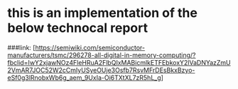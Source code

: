 # this is an implementation of the below technocal report

###link: [https://semiwiki.com/semiconductor-manufacturers/tsmc/296278-all-digital-in-memory-computing/?fbclid=IwY2xjawNOz4FleHRuA2FlbQIxMABicmlkETFEbkoxY2lVaDNYazZmU2VmAR7JOC52W2cCmIyUSyeOUje3Osfb7RsvMFrDEsBkxBzyo-eSf0g3lRnobxWb6g_aem_9UxIa-Oi6TXtXL7zR5hL_g]
